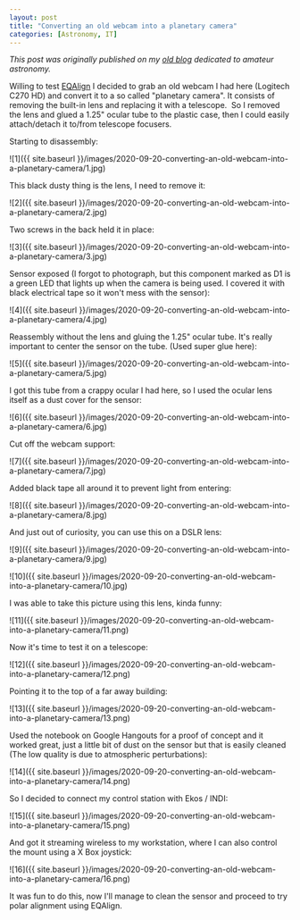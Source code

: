 ```yaml
---
layout: post
title: "Converting an old webcam into a planetary camera"
categories: [Astronomy, IT]
---
```


*This post was originally published on my [old blog](https://boredprogrammer.postach.io/post/converting-an-old-webcam-into-a-planetary-camera) dedicated to amateur astronomy.*

Willing to test [EQAlign](http://eqalign.net/e_eqalign.html) I decided to grab an old webcam I had here (Logitech C270 HD) and convert it to a so called "planetary camera". It consists of removing the built-in lens and replacing it with a telescope.  So I removed the lens and glued a 1.25" ocular tube to the plastic case, then I could easily attach/detach it to/from telescope focusers.

Starting to disassembly:

![1]({{ site.baseurl }}/images/2020-09-20-converting-an-old-webcam-into-a-planetary-camera/1.jpg)

This black dusty thing is the lens, I need to remove it:

![2]({{ site.baseurl }}/images/2020-09-20-converting-an-old-webcam-into-a-planetary-camera/2.jpg)

Two screws in the back held it in place:

![3]({{ site.baseurl }}/images/2020-09-20-converting-an-old-webcam-into-a-planetary-camera/3.jpg)

Sensor exposed (I forgot to photograph, but this component marked as D1 is a green LED that lights up when the camera is being used. I covered it with black electrical tape so it won't mess with the sensor):

![4]({{ site.baseurl }}/images/2020-09-20-converting-an-old-webcam-into-a-planetary-camera/4.jpg)

Reassembly without the lens and gluing the 1.25" ocular tube. It's really important to center the sensor on the tube. (Used super glue here):

![5]({{ site.baseurl }}/images/2020-09-20-converting-an-old-webcam-into-a-planetary-camera/5.jpg)

I got this tube from a crappy ocular I had here, so I used the ocular lens itself as a dust cover for the sensor:

![6]({{ site.baseurl }}/images/2020-09-20-converting-an-old-webcam-into-a-planetary-camera/6.jpg)

Cut off the webcam support:

![7]({{ site.baseurl }}/images/2020-09-20-converting-an-old-webcam-into-a-planetary-camera/7.jpg)

Added black tape all around it to prevent light from entering:

![8]({{ site.baseurl }}/images/2020-09-20-converting-an-old-webcam-into-a-planetary-camera/8.jpg)

And just out of curiosity, you can use this on a DSLR lens:

![9]({{ site.baseurl }}/images/2020-09-20-converting-an-old-webcam-into-a-planetary-camera/9.jpg)

![10]({{ site.baseurl }}/images/2020-09-20-converting-an-old-webcam-into-a-planetary-camera/10.jpg)

I was able to take this picture using this lens, kinda funny:

![11]({{ site.baseurl }}/images/2020-09-20-converting-an-old-webcam-into-a-planetary-camera/11.png)

Now it's time to test it on a telescope:

![12]({{ site.baseurl }}/images/2020-09-20-converting-an-old-webcam-into-a-planetary-camera/12.png)

Pointing it to the top of a far away building:

![13]({{ site.baseurl }}/images/2020-09-20-converting-an-old-webcam-into-a-planetary-camera/13.png)

Used the notebook on Google Hangouts for a proof of concept and it worked great, just a little bit of dust on the sensor but that is easily cleaned (The low quality is due to atmospheric perturbations):

![14]({{ site.baseurl }}/images/2020-09-20-converting-an-old-webcam-into-a-planetary-camera/14.png)

So I decided to connect my control station with Ekos / INDI:

![15]({{ site.baseurl }}/images/2020-09-20-converting-an-old-webcam-into-a-planetary-camera/15.png)

And got it streaming wireless to my workstation, where I can also control the mount using a X Box joystick:

![16]({{ site.baseurl }}/images/2020-09-20-converting-an-old-webcam-into-a-planetary-camera/16.png)

It was fun to do this, now I'll manage to clean the sensor and proceed to try polar alignment using EQAlign.

